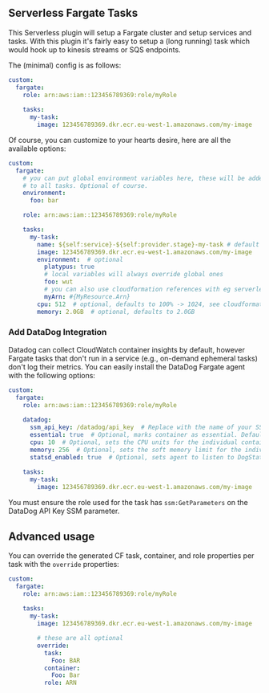 Serverless Fargate Tasks
------------------------
This Serverless plugin will setup a Fargate cluster and setup services and tasks.
With this plugin it's fairly easy to setup a (long running) task which would hook up to kinesis streams or SQS endpoints.

The (minimal) config is as follows:

```yaml
custom:
  fargate:
    role: arn:aws:iam::123456789369:role/myRole
  
    tasks:
      my-task:
        image: 123456789369.dkr.ecr.eu-west-1.amazonaws.com/my-image
```

Of course, you can customize to your hearts desire, here are all the available options:

```yaml
custom:
  fargate:
    # you can put global environment variables here, these will be added
    # to all tasks. Optional of course.
    environment:
      foo: bar

    role: arn:aws:iam::123456789369:role/myRole

    tasks:
      my-task:
        name: ${self:service}-${self:provider.stage}-my-task # default will be ${self:service}-${self:provider.stage}-{task-key-here}
        image: 123456789369.dkr.ecr.eu-west-1.amazonaws.com/my-image
        environment:  # optional
          platypus: true
          # local variables will always override global ones
          foo: wut
          # you can also use cloudformation references with eg serverless-pseudo-parameters
          myArn: #{MyResource.Arn}
        cpu: 512  # optional, defaults to 100% -> 1024, see cloudformation docs for valid values
        memory: 2.0GB  # optional, defaults to 2.0GB
```

### Add DataDog Integration
Datadog can collect CloudWatch container insights by default, however Fargate tasks that don't run in a service
(e.g., on-demand ephemeral tasks) don't log their metrics. You can easily install the DataDog Fargate agent with the
following options:

```yaml
custom:
  fargate:
    role: arn:aws:iam::123456789369:role/myRole
    
    datadog:
      ssm_api_key: /datadog/api_key  # Replace with the name of your SSM parameter (if in same account as the task), or full ARN
      essential: true  # Optional, marks container as essential. Default is false.
      cpu: 10  # Optional, sets the CPU units for the individual container. Defaults to DataDog recommended 10 units.
      memory: 256  # Optional, sets the soft memory limit for the individual container. Defaults to DataDog recommended 256. 
      statsd_enabled: true  # Optional, sets agent to listen to DogStatsD packets on port 8125 from other containers. Default is false.
      
    tasks:
      my-task:
        image: 123456789369.dkr.ecr.eu-west-1.amazonaws.com/my-image
```

You must ensure the role used for the task has `ssm:GetParameters` on the DataDog API Key SSM parameter.

Advanced usage
--------------
You can override the generated CF task, container, and role properties per task with the `override` properties:

```yaml
custom:
  fargate:
    role: arn:aws:iam::123456789369:role/myRole
    
    tasks:
      my-task:
        image: 123456789369.dkr.ecr.eu-west-1.amazonaws.com/my-image

        # these are all optional
        override:
          task:
            Foo: BAR
          container:
            Foo: Bar
          role: ARN
```
